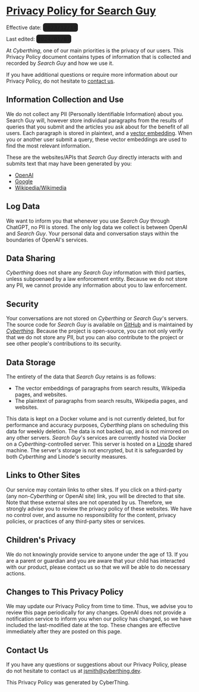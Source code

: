 # <u>Privacy Policy for Search Guy</u>

Effective date: <code style="font-size:11pt; padding: 3px; border-radius: 6px; background-color: #222;">2023/12/14</code>

Last edited: <code style="font-size:11pt; padding: 3px; border-radius: 6px; background-color: #222;">2024/01/07</code>

At *Cyberthing*, one of our main priorities is the privacy of our users. This Privacy Policy document contains types of information that is collected and recorded by *Search Guy* and how we use it.

If you have additional questions or require more information about our Privacy Policy, do not hesitate to [contact us](mailto:jsmith@cyberthing.dev?subject=Search%20Guy%20Privacy%20Policy).

## Information Collection and Use 

We do not collect any PII (Personally Identifiable Information) about you. Search Guy will, however store individual paragraphs from the results of queries that you submit and the articles you ask about for the benefit of all users. Each paragraph is stored in plaintext, and a [vector embedding](https://www.tensorflow.org/text/guide/word_embeddings). When you or another user submit a query, these vector embeddings are used to find the most relevant information.

These are the websites/APIs that *Search Guy* directly interacts with and submits text that may have been generated by you:

- [OpenAI](https://openai.com/policies/privacy-policy)
- [Google](https://policies.google.com/privacy)
- [Wikipedia/Wikimedia](https://foundation.wikimedia.org/wiki/Policy:Privacy_policy)

## Log Data

We want to inform you that whenever you use *Search Guy* through ChatGPT, no PII is stored. The only log data we collect is between OpenAI and *Search Guy*. Your personal data and conversation stays within the boundaries of OpenAI's services.

## Data Sharing

*Cyberthing* does not share any *Search Guy* information with third parties, unless subpoenaed by a law enforcement entity. Because we do not store any PII, we cannot provide any information about you to law enforcement.

## Security

Your conversations are not stored on *Cyberthing* or *Search Guy*'s servers. The source code for *Search Guy* is available on [GitHub](https://github.com/cyberthing-dev/embeddingserver) and is maintained by *[Cyberthing](https://github.com/cyberthing-dev)*. Because the project is open-source, you can not only verify that we do not store any PII, but you can also contribute to the project or see other people's contributions to its security.

## Data Storage

The entirety of the data that *Search Guy* retains is as follows:

- The vector embeddings of paragraphs from search results, Wikipedia pages, and websites.
- The plaintext of paragraphs from search results, Wikipedia pages, and websites.

This data is kept on a Docker volume and is not currently deleted, but for performance and accuracy purposes, *Cyberthing* plans on scheduling this data for weekly deletion. The data is not backed up, and is not mirrored on any other servers. *Search Guy*'s services are currently hosted via Docker on a *Cyberthing*-controlled server. This server is hosted on a [Linode](https://www.linode.com/products/shared/) shared machine. The server's storage is not encrypted, but it is safeguarded by both *Cyberthing* and Linode's security measures.

## Links to Other Sites

Our service may contain links to other sites. If you click on a third-party (any non-*Cyberthing* or OpenAI site) link, you will be directed to that site. Note that these external sites are not operated by us. Therefore, we strongly advise you to review the privacy policy of these websites. We have no control over, and assume no responsibility for the content, privacy policies, or practices of any third-party sites or services.

## Children's Privacy

We do not knowingly provide service to anyone under the age of 13. If you are a parent or guardian and you are aware that your child has interacted with our product, please contact us so that we will be able to do necessary actions.

## Changes to This Privacy Policy

We may update our Privacy Policy from time to time. Thus, we advise you to review this page periodically for any changes. OpenAI does not provide a notification service to inform you when our policy has changed, so we have included the last-modified date at the top. These changes are effective immediately after they are posted on this page.

## Contact Us

If you have any questions or suggestions about our Privacy Policy, please do not hesitate to contact us at [jsmith@cyberthing.dev](mailto:jsmith@cyberthing.dev?subject=Search%20Guy%20Privacy%20Policy).

This Privacy Policy was generated by CyberThing.
